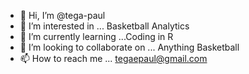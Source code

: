- 👋 Hi, I’m @tega-paul
- 👀 I’m interested in ... Basketball Analytics
- 🌱 I’m currently learning ...Coding in R
- 💞️ I’m looking to collaborate on ... Anything Basketball 
- 📫 How to reach me ... tegaepaul@gmail.com

<!---
basketballsavant/basketballsavant is a ✨ special ✨ repository because its `README.md` (this file) appears on your GitHub profile.
You can click the Preview link to take a look at your changes.
--->
